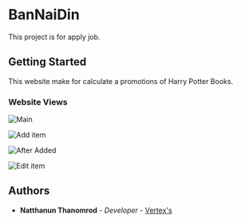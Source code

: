 # BanNaiDin

This project is for apply job.

## Getting Started

This website make for calculate a promotions of Harry Potter Books.

### Website Views

![Main](https://ibb.co/gPTjh7n)

![Add item](https://ibb.co/frVFMKY)

![After Added](https://ibb.co/56z0y94)

![Edit item](https://ibb.co/TMJTPVP)

## Authors

* **Natthanun Thanomrod** - *Developer* - [Vertex's](https://github.com/natthanun1999)